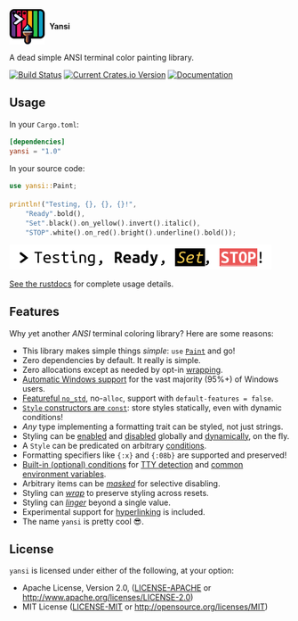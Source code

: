 <div align="left">
  <img src="https://raw.githubusercontent.com/SergioBenitez/yansi/master/.github/yansi-logo.png"
    align="center" alt="yansi logo" width="64" height="64">
  <span>&nbsp;<b>Yansi</b></span>
  <p>A dead simple ANSI terminal color painting library.</p>

[![Build Status](https://github.com/SergioBenitez/yansi/workflows/CI/badge.svg)](https://github.com/SergioBenitez/yansi/actions)
[![Current Crates.io Version](https://img.shields.io/crates/v/yansi.svg)](https://crates.io/crates/yansi)
[![Documentation](https://docs.rs/yansi/badge.svg)](https://docs.rs/yansi)

</div>

## Usage

In your `Cargo.toml`:

```toml
[dependencies]
yansi = "1.0"
```

In your source code:

```rust
use yansi::Paint;

println!("Testing, {}, {}, {}!",
    "Ready".bold(),
    "Set".black().on_yellow().invert().italic(),
    "STOP".white().on_red().bright().underline().bold());
```

![> Testing, Ready, Set, STOP!](https://raw.githubusercontent.com/SergioBenitez/yansi/master/.github/yansi-example.svg)

[See the rustdocs](https://docs.rs/yansi) for complete usage details.

## Features

Why *y*et another _ANSI_ terminal coloring library? Here are some reasons:

- This library makes simple things _simple_: `use` [`Paint`] and go!
- Zero dependencies by default. It really is simple.
- Zero allocations except as needed by opt-in [wrapping].
- [Automatic Windows support] for the vast majority (95%+) of Windows users.
- [Featureful `no_std`], no-`alloc`, support with `default-features = false`.
- [`Style` constructors are `const`]: store styles statically, even with
  dynamic conditions!
- _Any_ type implementing a formatting trait can be styled, not just strings.
- Styling can be [enabled] and [disabled] globally and [dynamically], on the
  fly.
- A `Style` can be predicated on arbitrary [conditions].
- Formatting specifiers like `{:x}` and `{:08b}` are supported and preserved!
- [Built-in (optional) conditions] for [TTY detection] and [common environment
  variables].
- Arbitrary items can be [_masked_] for selective disabling.
- Styling can [_wrap_] to preserve styling across resets.
- Styling can [_linger_] beyond a single value.
- Experimental support for [hyperlinking] is included.
- The name `yansi` is pretty cool 😎.

[`Paint`]: https://docs.rs/yansi/1.0.0/yansi/trait.Paint.html
[`ansi_term`]: https://crates.io/crates/ansi_term
[`colored`]: https://crates.io/crates/colored
[`term_painter`]: https://crates.io/crates/term-painter
[_masked_]: https://docs.rs/yansi/1.0.0/yansi/#masking
[wrapping]: https://docs.rs/yansi/1.0.0/yansi/#wrapping
[_wrap_]: https://docs.rs/yansi/1.0.0/yansi/#wrapping
[_linger_]: https://docs.rs/yansi/1.0.0/yansi/#lingering
[conditions]: https://docs.rs/yansi/1.0.0/yansi/#per-style
[enabled]: https://docs.rs/yansi/1.0.0/yansi/fn.enable.html
[disabled]: https://docs.rs/yansi/1.0.0/yansi/fn.disable.html
[dynamically]: https://docs.rs/yansi/1.0.0/yansi/fn.whenever.html
[enabled conditionally]: https://docs.rs/yansi/1.0.0/yansi/struct.Condition.html
[TTY detection]: https://docs.rs/yansi/1.0.0/yansi/struct.Condition.html#impl-Condition-1
[common environment variables]: https://docs.rs/yansi/1.0.0/yansi/struct.Condition.html#impl-Condition-2
[Automatic Windows support]: https://docs.rs/yansi/1.0.0/yansi/#windows
[Built-in (optional) conditions]: https://docs.rs/yansi/1.0.0/yansi/struct.Condition.html#built-in-conditions
[hyperlinking]: https://docs.rs/yansi/1.0.0/yansi/hyperlink/index.html
[`Style` constructors are `const`]: https://docs.rs/yansi/1.0.0/yansi/#uniform-const-builders
[Featureful `no_std`]: https://docs.rs/yansi/1.0.0/yansi/#crate-features

## License

`yansi` is licensed under either of the following, at your option:

- Apache License, Version 2.0, ([LICENSE-APACHE](LICENSE-APACHE) or http://www.apache.org/licenses/LICENSE-2.0)
- MIT License ([LICENSE-MIT](LICENSE-MIT) or http://opensource.org/licenses/MIT)
